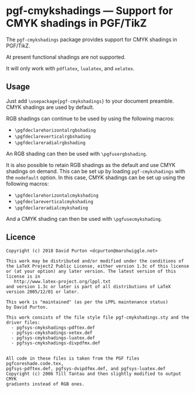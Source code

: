 # pgf-cmykshadings — Support for CMYK shadings in PGF/TikZ

The `pgf-cmykshadings` package provides support for CMYK shadings in PGF/TikZ.

At present functional shadings are not supported.

It will only work with `pdflatex`, `lualatex`, and `xelatex`.

## Usage

Just add `\usepackage{pgf-cmykshadings}` to your document preamble. CMYK
shadings are used by default.

RGB shadings can continue to be used by using the following macros:

  - `\pgfdeclarehorizontalrgbshading`
  - `\pgfdeclareverticalrgbshading`
  - `\pgfdeclareradialrgbshading`

An RGB shading can then be used with `\pgfusergbshading`.

It is also possible to retain RGB shadings as the default and use CMYK shadings
on demand. This can be set up by loading `pgf-cmykshadings` with the
`nodefault` option. In this case, CMYK shadings can be set up using the
following macros:

  - `\pgfdeclarehorizontalcmykshading`
  - `\pgfdeclareverticalcmykshading`
  - `\pgfdeclareradialcmykshading`

And a CMYK shading can then be used with `\pgfusecmykshading`.

## Licence

```
Copyright (c) 2018 David Purton <dcpurton@marshwiggle.net>

This work may be distributed and/or modified under the conditions of
the LaTeX Project2 Public License, either version 1.3c of this license
or (at your option) any later version. The latest version of this
license is in
   http://www.latex-project.org/lppl.txt
and version 1.3c or later is part of all distributions of LaTeX
version 2005/12/01 or later.

This work is "maintained" (as per the LPPL maintenance status)
by David Purton.

This work consists of the file style file pgf-cmykshadings.sty and the
driver files:
  - pgfsys-cmykshadings-pdftex.def
  - pgfsys-cmykshadings-xetex.def
  - pgfsys-cmykshadings-luatex.def
  - pgfsys-cmykshadings-divpdfmx.def


All code in these files is taken from the PGF files pgfcoreshade.code.tex,
pgfsys-pdftex.def, pgfsys-dvipdfmx.def, and pgfsys-luatex.def
Copyright (c) 2006 Till Tantau and then slightly modified to output CMYK
gradients instead of RGB ones.
```

